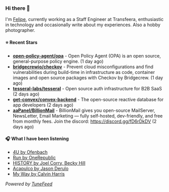 ### Hi there 👋

I'm [Felipe](https://felipevm.com), currently working as a Staff Engineer at Transfeera, enthusiastic in technology and occasionally write about my experiences. Also a hobby photographer.

#### ⭐ Recent Stars
- **[open-policy-agent/opa](https://github.com/open-policy-agent/opa)** - Open Policy Agent (OPA) is an open source, general-purpose policy engine. (1 day ago)
- **[bridgecrewio/checkov](https://github.com/bridgecrewio/checkov)** - Prevent cloud misconfigurations and find vulnerabilities during build-time in infrastructure as code, container images and open source packages with Checkov by Bridgecrew. (1 day ago)
- **[tesseral-labs/tesseral](https://github.com/tesseral-labs/tesseral)** - Open source auth infrastructure for B2B SaaS (2 days ago)
- **[get-convex/convex-backend](https://github.com/get-convex/convex-backend)** - The open-source reactive database for app developers (2 days ago)
- **[aaPanel/BillionMail](https://github.com/aaPanel/BillionMail)** - BillionMail gives you open-source MailServer, NewsLetter,  Email Marketing — fully self-hosted, dev-friendly, and free from monthly fees. Join the discord: https://discord.gg/fD6rDkDV (2 days ago)

#### 🎧 What I have been listening
- [4U by Ofenbach](https://open.spotify.com/track/3UGAJ5bHrDvxH28oJq5Uiw)
- [Run by OneRepublic](https://open.spotify.com/track/2UbVnbE5FH6008mAm6Mmgw)
- [HISTORY by Joel Corry, Becky Hill](https://open.spotify.com/track/5IfHQilcjciOxJQBFCNCCN)
- [Acapulco by Jason Derulo](https://open.spotify.com/track/3eJH2nAjvNXdmPfBkALiPZ)
- [My Way by Calvin Harris](https://open.spotify.com/track/1vvNmPOiUuyCbgWmtc6yfm)

_Powered by [TuneFeed](https://tunefeed.app?ref=github.com)_
